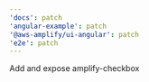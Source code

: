 ```yaml
---
'docs': patch
'angular-example': patch
'@aws-amplify/ui-angular': patch
'e2e': patch
---
```


Add and expose amplify-checkbox
